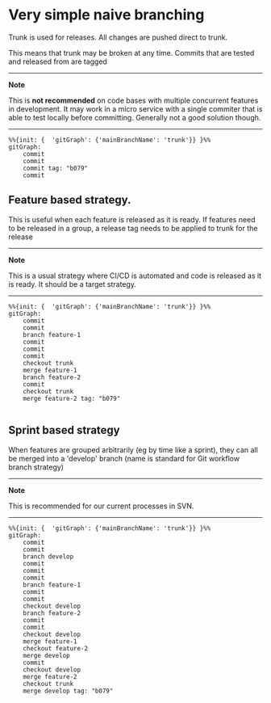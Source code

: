 
# Very simple naive branching

Trunk is used for releases. All changes are pushed direct to trunk.

This means that trunk may be broken at any time. Commits that are tested and released from are tagged

---
**Note**

This is __not recommended__ on code bases with multiple concurrent features in development. It may work in a micro service with a single commiter that is able to test locally before committing. Generally not a good solution though. 

---

```mermaid
%%{init: {  'gitGraph': {'mainBranchName': 'trunk'}} }%%
gitGraph:
    commit
    commit
    commit tag: "b079"
    commit
```

## Feature based strategy. 

This is useful when each feature is released as it is ready. 
If features need to be released in a group, a release tag needs to be applied to trunk for the release

---
**Note**

This is a usual strategy where CI/CD is automated and code is released as it is ready. It should be a target strategy.

---

```mermaid
%%{init: {  'gitGraph': {'mainBranchName': 'trunk'}} }%%
gitGraph:
    commit
    commit
    branch feature-1
    commit
    commit
    commit
    checkout trunk
    merge feature-1
    branch feature-2
    commit
    checkout trunk
    merge feature-2 tag: "b079"
    
```

## Sprint based strategy

When features are grouped arbitrarily (eg by time like a sprint), they can all be merged into a 'develop' branch (name 
is standard for Git workflow branch strategy)

---
**Note**

This is recommended for our current processes in SVN. 

---

```mermaid
%%{init: {  'gitGraph': {'mainBranchName': 'trunk'}} }%%
gitGraph:
    commit
    commit
    branch develop
    commit
    commit
    commit
    branch feature-1
    commit
    commit
    checkout develop
    branch feature-2
    commit
    commit
    checkout develop
    merge feature-1
    checkout feature-2
    merge develop
    commit
    checkout develop
    merge feature-2
    checkout trunk
    merge develop tag: "b079"
```

